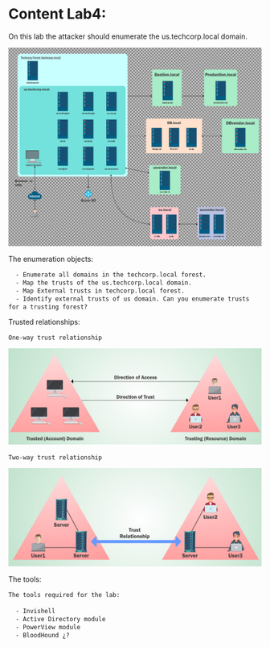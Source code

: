 # Content Lab4:

On this lab the attacker should enumerate the us.techcorp.local domain.

![Lab](Lab.png)

The enumeration objects:

```
  - Enumerate all domains in the techcorp.local forest.
  - Map the trusts of the us.techcorp.local domain.
  - Map External trusts in techcorp.local forest.
  - Identify external trusts of us domain. Can you enumerate trusts for a trusting forest?

```
Trusted relationships:

```
One-way trust relationship
```
![Trusted Relationship](truested_relationship.png)

```
Two-way trust relationship
```
![truested_relationship_2](truested_relationship_2.png)

The tools:

```
The tools required for the lab:

  - Invishell
  - Active Directory module
  - PowerView module
  - BloodHound ¿?
  
```
